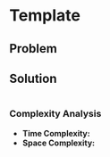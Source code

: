 # Template

## Problem

## Solution 

```python

```

### Complexity Analysis

* **Time Complexity:**
* **Space Complexity:**

